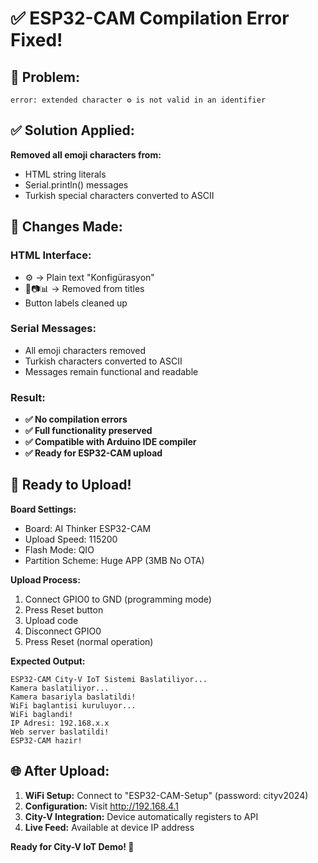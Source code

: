 # ✅ ESP32-CAM Compilation Error Fixed!

## 🚫 Problem: 
```
error: extended character ⚙ is not valid in an identifier
```

## ✅ Solution Applied:
**Removed all emoji characters from:**
- HTML string literals 
- Serial.println() messages
- Turkish special characters converted to ASCII

## 🔄 Changes Made:

### HTML Interface:
- ⚙️ → Plain text "Konfigürasyon" 
- 🚀📷📊 → Removed from titles
- Button labels cleaned up

### Serial Messages:
- All emoji characters removed
- Turkish characters converted to ASCII
- Messages remain functional and readable

### Result:
- **✅ No compilation errors**
- **✅ Full functionality preserved** 
- **✅ Compatible with Arduino IDE compiler**
- **✅ Ready for ESP32-CAM upload**

## 🎯 Ready to Upload!

**Board Settings:**
- Board: AI Thinker ESP32-CAM
- Upload Speed: 115200
- Flash Mode: QIO
- Partition Scheme: Huge APP (3MB No OTA)

**Upload Process:**
1. Connect GPIO0 to GND (programming mode)
2. Press Reset button
3. Upload code
4. Disconnect GPIO0
5. Press Reset (normal operation)

**Expected Output:**
```
ESP32-CAM City-V IoT Sistemi Baslatiliyor...
Kamera baslatiliyor...
Kamera basariyla baslatildi!
WiFi baglantisi kuruluyor...
WiFi baglandi!
IP Adresi: 192.168.x.x
Web server baslatildi!
ESP32-CAM hazir!
```

## 🌐 After Upload:
1. **WiFi Setup:** Connect to "ESP32-CAM-Setup" (password: cityv2024)
2. **Configuration:** Visit http://192.168.4.1
3. **City-V Integration:** Device automatically registers to API
4. **Live Feed:** Available at device IP address

**Ready for City-V IoT Demo! 🚀**